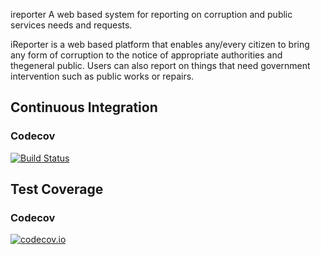 ireporter
A web based system for reporting on corruption and public services needs and requests.

iReporter is a web based platform that enables any/every citizen to bring any form of corruption to the notice of appropriate authorities and thegeneral public. Users can also report on things that need government intervention such as public works or repairs.

## Continuous Integration

### Codecov
[![Build Status](https://travis-ci.org/ogiste/ireporter.svg?branch=develop)](https://travis-ci.org/ogiste/ireporter)

## Test Coverage

### Codecov
[![codecov.io](https://codecov.io/github/ogiste/ireporter/coverage.svg?branch=develop)](https://codecov.io/github/ogiste/ireporter?branch=develop)
